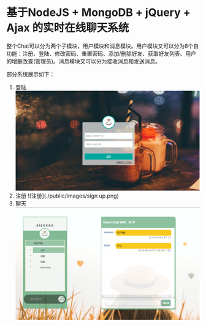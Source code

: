 # 基于NodeJS + MongoDB +  jQuery + Ajax 的实时在线聊天系统

整个Chat可以分为两个子模块，用户模块和消息模块。用户模块又可以分为8个自功能：注册、登陆、修改密码、重置密码、添加/删除好友、获取好友列表、用户的增删改查(管理员)。消息模块又可以分为接收消息和发送消息。

部分系统展示如下：
1. 登陆
![登陆](./public/images/登陆.png)
2. 注册
![注册](./public/images/sign up.png)
3. 聊天
![chat](./public/images/chat.png)
